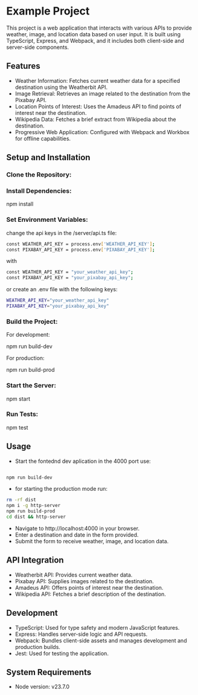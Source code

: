 # Example Project

This project is a web application that interacts with various APIs to provide weather, image, and location data based on user input. It is built using TypeScript, Express, and Webpack, and it includes both client-side and server-side components.

## Features

* Weather Information: Fetches current weather data for a specified destination using the Weatherbit API.
* Image Retrieval: Retrieves an image related to the destination from the Pixabay API.
* Location Points of Interest: Uses the Amadeus API to find points of interest near the destination.
* Wikipedia Data: Fetches a brief extract from Wikipedia about the destination.
* Progressive Web Application: Configured with Webpack and Workbox for offline capabilities.

## Setup and Installation

### Clone the Repository:

### Install Dependencies:

npm install

### Set Environment Variables:
change the api keys in the /server/api.ts file:
```bash
const WEATHER_API_KEY = process.env['WEATHER_API_KEY'];
const PIXABAY_API_KEY = process.env['PIXABAY_API_KEY'];
```
with 
```bash
const WEATHER_API_KEY = "your_weather_api_key";
const PIXABAY_API_KEY = "your_pixabay_api_key";
```
or create an .env file with the following keys:
```bash
WEATHER_API_KEY="your_weather_api_key"
PIXABAY_API_KEY="your_pixabay_api_key"
````

### Build the Project:

For development:

npm run build-dev

For production:

npm run build-prod

### Start the Server:

npm start

### Run Tests:

npm test

## Usage

* Start the fontednd dev aplication in the 4000 port use: 
```bash 

npm run build-dev
``` 
* for starting the production mode run:
```bash
rm -rf dist
npm i -g http-server
npm run build-prod
cd dist && http-server
```

* Navigate to http://localhost:4000 in your browser.
* Enter a destination and date in the form provided.
* Submit the form to receive weather, image, and location data.

## API Integration

* Weatherbit API: Provides current weather data.
* Pixabay API: Supplies images related to the destination.
* Amadeus API: Offers points of interest near the destination.
* Wikipedia API: Fetches a brief description of the destination.

## Development

* TypeScript: Used for type safety and modern JavaScript features.
* Express: Handles server-side logic and API requests.
* Webpack: Bundles client-side assets and manages development and production builds.
* Jest: Used for testing the application.

## System Requirements

* Node version: v23.7.0